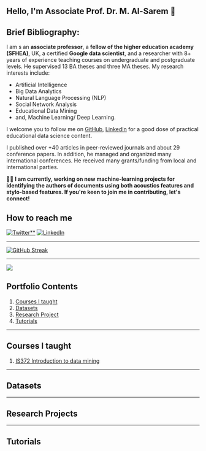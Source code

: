 ## Hello, I'm Associate Prof. Dr. M. Al-Sarem 👋

<!--
**Moh-Sarem/Moh-Sarem** is a ✨ _special_ ✨ repository because its `README.md` (this file) appears on your GitHub profile.

Here are some ideas to get you started:


- 🔭 I’m currently working on ...
- 🌱 I’m currently learning ...
- 👯 I’m looking to collaborate on ...
- 🤔 I’m looking for help with ...
- 💬 Ask me about ...
- 📫 How to reach me: ...
- 😄 Pronouns: ...
- ⚡ Fun fact: ...
-->
## **Brief Bibliography:**

I am s an **associate professor**, a **fellow of the higher education academy (SFHEA)**, UK, a certified **Google data scientist**, and a researcher with 8+ years of experience teaching courses on undergraduate and postgraduate levels. He supervised 13 BA theses and three MA theses. My research interests include:
* Artificial Intelligence
* Big Data Analytics
* Natural Language Processing (NLP)
* Social Network Analysis
* Educational Data Mining
* and, Machine Learning/ Deep Learning. 

I welcome you to follow me on [GitHub](), [LinkedIn](https://www.linkedin.com/in/mohammed-al-sarem-a9528b46/) for a good dose of practical educational data science content.

I published over +40 articles in peer-reviewed journals and about 29 conference papers. In addition, he managed and organized many international conferences. He received many grants/funding from local and international parties.

👨‍🔧 **I am currently, working on new machine-learning projects for identifying the authors of documents using both acoustics features and stylo-based features. If you're keen to join me in contributing, let's connect!**

## **How to reach me**
[![Twitter**](https://img.shields.io/badge/Twitter-%231DA1F2.svg?style=for-the-badge&logo=Twitter&logoColor=white)](https://twitter.com/Dr_M_H_A) [![LinkedIn](https://img.shields.io/badge/linkedin-%230077B5.svg?style=for-the-badge&logo=linkedin&logoColor=white)](https://www.linkedin.com/in/mohammed-al-sarem/)

***
[![GitHub Streak](https://github-readme-streak-stats.herokuapp.com/?user=DenverCoder1)](https://git.io/streak-stats)
***
![](https://komarev.com/ghpvc/?username=Moh-Sarem)

## Portfolio Contents
1. [Courses I taught](#courses-i-taught)
2. [Datasets](#datasets)
3. [Research Project](#research-projects)
4. [Tutorials](#tutorials)
***
## Courses I taught 
1. [IS372 Introduction to data mining]()
***
## Datasets
***
## Research Projects
***
## Tutorials
